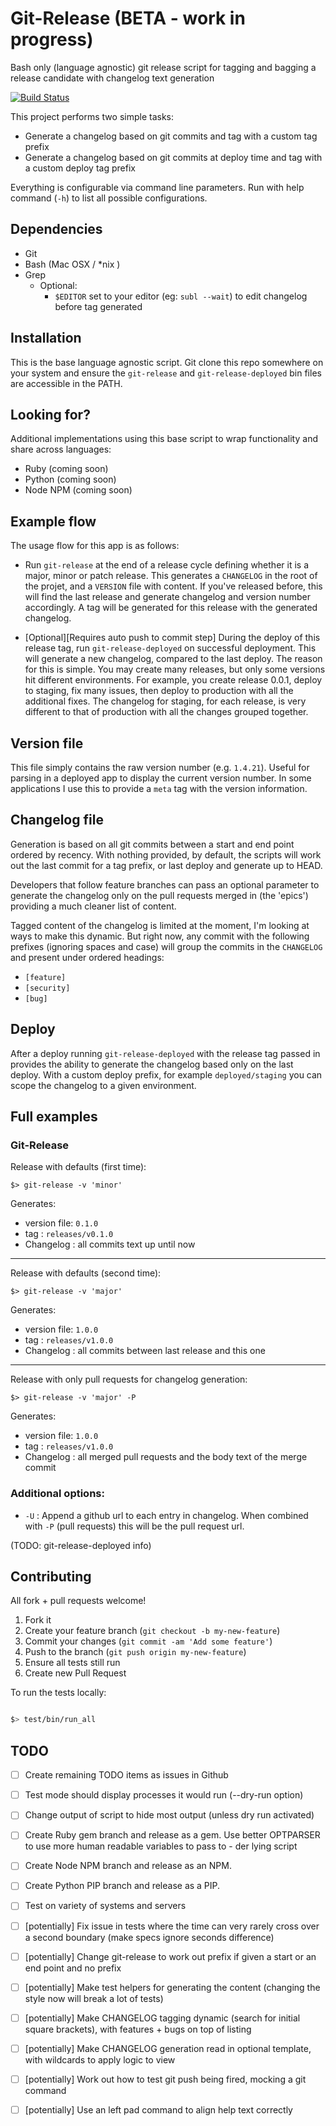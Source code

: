 # Git-Release (BETA - work in progress)

Bash only (language agnostic) git release script for tagging and bagging a release candidate with changelog text generation

[![Build Status](https://travis-ci.org/tommeier/git-release.svg?branch=master)](https://travis-ci.org/tommeier/git-release)

This project performs two simple tasks:

  * Generate a changelog based on git commits and tag with a custom tag prefix
  * Generate a changelog based on git commits at deploy time and tag with a custom deploy tag prefix

Everything is configurable via command line parameters. Run with help command (`-h`) to list all possible configurations.

## Dependencies

  * Git
  * Bash (Mac OSX / *nix )
  * Grep
    * Optional:
      * `$EDITOR` set to your editor (eg: `subl --wait`) to edit changelog before tag generated

## Installation

This is the base language agnostic script. Git clone this repo somewhere on your system and ensure the `git-release` and `git-release-deployed` bin files are accessible in the PATH.

## Looking for?

Additional implementations using this base script to wrap functionality and share across languages:

  * Ruby (coming soon)
  * Python (coming soon)
  * Node NPM (coming soon)

## Example flow

The usage flow for this app is as follows:

  * Run `git-release` at the end of a release cycle defining whether it is a major, minor or patch release. This generates a `CHANGELOG` in the root of the projet, and a `VERSION` file with content. If you've released before, this will find the last release and generate changelog and version number accordingly. A tag will be generated for this release with the generated changelog.

  * [Optional][Requires auto push to commit step] During the deploy of this release tag, run `git-release-deployed` on successful deployment. This will generate a new changelog, compared to the last deploy. The reason for this is simple. You may create many releases, but only some versions hit different environments. For example, you create release 0.0.1, deploy to staging, fix many issues, then deploy to production with all the additional fixes. The changelog for staging, for each release, is very different to that of production with all the changes grouped together.

## Version file

This file simply contains the raw version number (e.g. `1.4.21`). Useful for parsing in a deployed app to display the current version number. In some applications I use this to provide a `meta` tag with the version information.

## Changelog file

Generation is based on all git commits between a start and end point ordered by recency. With nothing provided, by default, the scripts will work out the last commit for a tag prefix, or last deploy and generate up to HEAD.

Developers that follow feature branches can pass an optional parameter to generate the changelog only on the pull requests merged in (the 'epics') providing a much cleaner list of content.

Tagged content of the changelog is limited at the moment, I'm looking at ways to make this dynamic. But right now, any commit with the following prefixes (ignoring spaces and case) will group the commits in the `CHANGELOG` and present under ordered headings:

   * `[feature]`
   * `[security]`
   * `[bug]`

## Deploy

After a deploy running `git-release-deployed` with the release tag passed in provides the ability to generate the changelog based only on the last deploy. With a custom deploy prefix, for example `deployed/staging` you can scope the changelog to a given environment.

## Full examples

### Git-Release

Release with defaults (first time):
```
$> git-release -v 'minor'
```
Generates:
  * version file: `0.1.0`
  * tag         : `releases/v0.1.0`
  * Changelog   : all commits text up until now

---

Release with defaults (second time):
```
$> git-release -v 'major'
```
Generates:
  * version file: `1.0.0`
  * tag         : `releases/v1.0.0`
  * Changelog   : all commits between last release and this one

---

Release with only pull requests for changelog generation:
```
$> git-release -v 'major' -P
```
Generates:
  * version file: `1.0.0`
  * tag         : `releases/v1.0.0`
  * Changelog   : all merged pull requests and the body text of the merge commit

### Additional options:

  * `-U` : Append a github url to each entry in changelog. When combined with `-P` (pull requests) this will be the pull request url.

(TODO: git-release-deployed info)

## Contributing

All fork + pull requests welcome!

1. Fork it
2. Create your feature branch (`git checkout -b my-new-feature`)
3. Commit your changes (`git commit -am 'Add some feature'`)
4. Push to the branch (`git push origin my-new-feature`)
5. Ensure all tests still run
6. Create new Pull Request

To run the tests locally:

```Bash

$> test/bin/run_all

```

## TODO

 - [ ] Create remaining TODO items as issues in Github
 - [ ] Test mode should display processes it would run (--dry-run option)
 - [ ] Change output of script to hide most output (unless dry run activated)
 - [ ] Create Ruby gem branch and release as a gem. Use better OPTPARSER to use more human readable variables to pass to - der lying  script
 - [ ] Create Node NPM branch and release as an NPM.
 - [ ] Create Python PIP branch and release as a PIP.
 - [ ] Test on variety of systems and servers
 - [ ] [potentially] Fix issue in tests where the time can very rarely cross over a second boundary (make specs ignore seconds difference)
 - [ ] [potentially] Change git-release to work out prefix if given a start or an end point and no prefix
 - [ ] [potentially] Make test helpers for generating the content (changing the style now will break a lot of tests)
 - [ ] [potentially] Make CHANGELOG tagging dynamic (search for initial square brackets), with features + bugs on top of listing
 - [ ] [potentially] Make CHANGELOG generation read in optional template, with wildcards to apply logic to view
 - [ ] [potentially] Work out how to test git push being fired, mocking a git command
 - [ ] [potentially] Use an left pad command to align help text correctly




